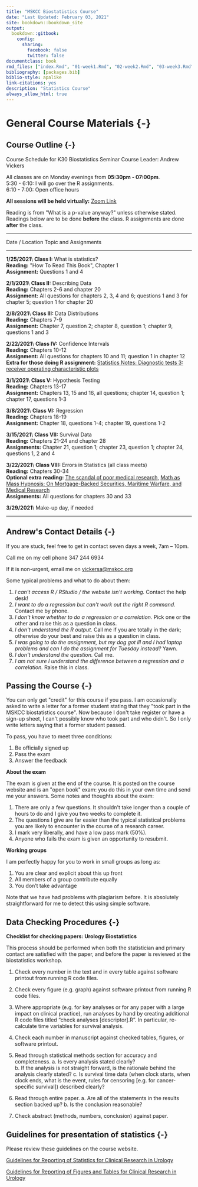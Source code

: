 ```yaml
--- 
title: "MSKCC Biostatistics Course"
date: "Last Updated: February 03, 2021"
site: bookdown::bookdown_site
output:
  bookdown::gitbook:
    config:
      sharing:
        facebook: false
        twitter: false
documentclass: book
rmd_files: ["index.Rmd", "01-week1.Rmd", "02-week2.Rmd", "03-week3.Rmd", "04-week4.Rmd", "05-week5.Rmd", "06-week6.Rmd", "07-week7.Rmd", "08-week8.Rmd", "09-answers.Rmd"]
bibliography: [packages.bib]
biblio-style: apalike
link-citations: yes
description: "Statistics Course"
always_allow_html: true
---
```




# General Course Materials {-}

## Course Outline {-}

Course Schedule for K30 Biostatistics Seminar
Course Leader: Andrew Vickers

All classes are on Monday evenings from **05:30pm - 07:00pm**.<br>
5:30 - 6:10: I will go over the R assignments.<br>
6:10 - 7:00: Open office hours

**All sessions will be held virtually:** [Zoom Link](https://meetmsk.zoom.us/j/98853462018?pwd=QkV1aHAxd2pWR0s4cmMyTEJETkdIUT09)

Reading is from "What is a p-value anyway?" unless otherwise stated.
Readings below are to be done **before** the class.
R assignments are done **after** the class.

-----------------------------------------------------
Date / Location     Topic and Assignments
---------------     ---------------------------------
**1/25/2021**\      **Class I:** What is statistics?\
                    **Reading:** "How To Read This Book", Chapter 1\
                    **Assignment:** Questions 1 and 4

**2/1/2021**\       **Class II:** Describing Data\
                    **Reading:** Chapters 2-6 and chapter 20\
                    **Assignment:** All questions for chapters 2, 3, 4 and 6; questions 1 and 3 for chapter 5; question 1 for chapter 20
                    
**2/8/2021**\       **Class III:** Data Distributions\
                    **Reading:** Chapters 7-9\
                    **Assignment:** Chapter 7, question 2; chapter 8, question 1; chapter 9, questions 1 and 3
                    
**2/22/2021**\      **Class IV:** Confidence Intervals\
                    **Reading:** Chapters 10-12\
                    **Assignment:** All questions for chapters 10 and 11; question 1 in chapter 12\
                    **Extra for those doing R assignment:** [Statistics Notes: Diagnostic tests 3: receiver operating characteristic plots](https://www.bmj.com/content/309/6948/188.full)
                    
**3/1/2021**\       **Class V:** Hypothesis Testing\
                    **Reading:** Chapters 13-17\
                    **Assignment:** Chapters 13, 15 and 16, all questions; chapter 14, question 1; chapter 17, questions 1-3
                    
**3/8/2021**\       **Class VI:** Regression\
                    **Reading:** Chapters 18-19\
                    **Assignment:** Chapter 18, questions 1-4; chapter 19, questions 1-2
                    
**3/15/2021**\      **Class VII:** Survival Data\
                    **Reading:** Chapters 21-24 and chapter 28\
                    **Assignments:** Chapter 21, question 1; chapter 23, question 1; chapter 24, questions 1, 2 and 4
                    
**3/22/2021**\      **Class VIII:** Errors in Statistics (all class meets)\
                    **Reading:** Chapters 30-34\
                    **Optional extra reading:**
                    [The scandal of poor medical research](https://www.bmj.com/content/308/6924/283.full), 
                    [Math as Mass Hypnosis: On Mortgage-Backed Securities, Maritime Warfare, and Medical Research](https://www.medscape.com/viewarticle/714772)\
                    **Assignments:** All questions for chapters 30 and 33
                    
**3/29/2021**\      Make-up day, if needed
                    
-----------------------------------------------------

## Andrew's Contact Details {-}

If you are stuck, feel free to get in contact seven days a week, 7am – 10pm. 

Call me on my cell phone 347 244 6934 

If it is non-urgent, email me on vickersa@mskcc.org

Some typical problems and what to do about them:

1. _I can't access R / RStudio / the website isn't working._ Contact the help desk!
2. _I want to do a regression but can't work out the right R command._ Contact me by phone.
3. _I don't know whether to do a regression or a correlation._ Pick one or the other and raise this as a question in class.
4. _I don't understand the R output._ Call me if you are totally in the dark; otherwise do your best and raise this as a question in class.
5. _I was going to do the assignment, but my dog got ill and I had laptop problems and can I do the assignment for Tuesday instead?_ Yawn.
6. _I don't understand the question._ Call me.
7. _I am not sure I understand the difference between a regression and a correlation._ Raise this in class.

## Passing the Course {-}

You can only get "credit" for this course if you pass. I am occasionally asked to write a letter for a former student stating that they "took part in the MSKCC biostatistics course". Now because I don't take register or have a sign-up sheet, I can't possibly know who took part and who didn't. So I only write letters saying that a former student passed.

To pass, you have to meet three conditions:

1. Be officially signed up
2. Pass the exam
3. Answer the feedback

**About the exam**

The exam is given at the end of the course. It is posted on the course website and is an "open book" exam: you do this in your own time and send me your answers. Some notes and thoughts about the exam:

1. There are only a few questions. It shouldn't take longer than a couple of hours to do and I give you two weeks to complete it.
2. The questions I give are far easier than the typical statistical problems you are likely to encounter in the course of a research career. 
3. I mark very liberally, and have a low pass mark (50%).
4. Anyone who fails the exam is given an opportunity to resubmit.

**Working groups**

I am perfectly happy for you to work in small groups as long as:

1. You are clear and explicit about this up front
2. All members of a group contribute equally
3. You don’t take advantage

Note that we have had problems with plagiarism before. It is absolutely straightforward for me to detect this using simple software. 

## Data Checking Procedures {-}

**Checklist for checking papers: Urology Biostatistics**

This process should be performed when both the statistician and primary contact are satisfied with the paper, and before the paper is reviewed at the biostatistics workshop.

1) Check every number in the text and in every table against software printout from running R code files.

2)	Check every figure (e.g. graph) against software printout from running R code files.

3)	Where appropriate (e.g. for key analyses or for any paper with a large impact on clinical practice), run analyses by hand by creating additional R code files titled “check analyses [descriptor].R”. In particular, re-calculate time variables for survival analysis.

4)	Check each number in manuscript against checked tables, figures, or software printout.

5)	Read through statistical methods section for accuracy and completeness.
    a.	Is every analysis stated clearly?  
    b.	If the analysis is not straight forward, is the rationale behind the analysis clearly stated?
    c.	Is survival time data (when clock starts, when clock ends, what is the event, rules for censoring [e.g. for cancer-specific survival]) described clearly?

6)	Read through entire paper.
    a.	Are all of the statements in the results section backed up?
    b.	Is the conclusion reasonable?

7)	Check abstract (methods, numbers, conclusion) against paper.

## Guidelines for presentation of statistics {-}

Please review these guidelines on the course website.

[Guidelines for Reporting of Statistics for Clinical Research in Urology](https://github.com/emilyvertosick/Statistics-Course/blob/master/Guidelines%20for%20Reporting%20of%20Statistics%20for%20Clinical%20Research%20in%20Urology.pdf?raw=true)

[Guidelines for Reporting of Figures and Tables for Clinical Research in Urology](https://github.com/emilyvertosick/Statistics-Course/blob/master/Guidelines%20for%20Reporting%20of%20Figures%20and%20Tables.pdf?raw=true)
